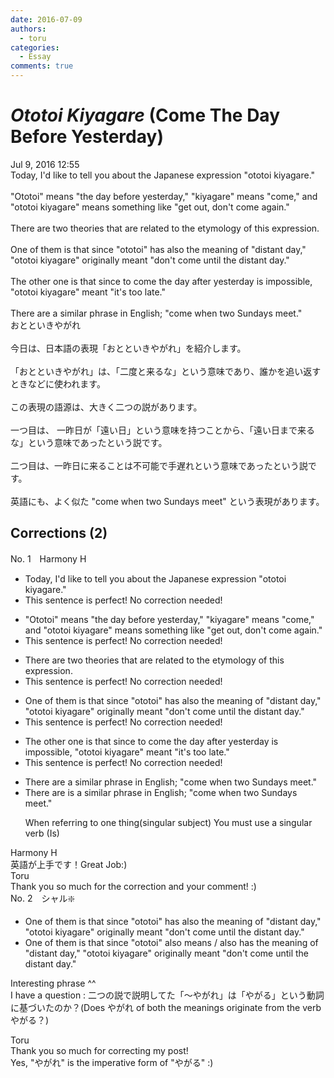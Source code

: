 ```yaml
---
date: 2016-07-09
authors:
  - toru
categories:
  - Essay
comments: true
---
```


# <strong><em>Ototoi Kiyagare</strong></em> (Come The Day Before Yesterday)
<div class="date">Jul 9, 2016 12:55</div>
<div id="post"><div id="body_show_ori">
Today, I'd like to tell you about the Japanese expression "ototoi kiyagare."<br/><br/>"Ototoi" means "the day before yesterday," "kiyagare" means "come," and "ototoi kiyagare" means something like "get out, don't come again."<br/><br/>There are two theories that are related to the etymology of this expression.<br/><br/>One of them is that since "ototoi" has also the meaning of "distant day," "ototoi kiyagare" originally meant "don't come until the distant day."<br/><br/>The other one is that since to come the day after yesterday is impossible, "ototoi kiyagare" meant "it's too late."<br/><br/>There are a similar phrase in English; "come when two Sundays meet."
</div></div>

<!-- more -->

<div id="post_ja"><div id="body_show_mo">
おとといきやがれ<br/><br/>今日は、日本語の表現「おとといきやがれ」を紹介します。<br/><br/>「おとといきやがれ」は、「二度と来るな」という意味であり、誰かを追い返すときなどに使われます。<br/><br/>この表現の語源は、大きく二つの説があります。<br/><br/>一つ目は、 一昨日が「遠い日」という意味を持つことから、「遠い日まで来るな」という意味であったという説です。<br/><br/>二つ目は、一昨日に来ることは不可能で手遅れという意味であったという説です。<br/><br/>英語にも、よく似た "come when two Sundays meet" という表現があります。
</div></div>

## Corrections (2)
<div id="block"><div class="first_name"> No. 1　<span class="just_name">Harmony H</span></div><div id="block2">
<ul class="correction_field">
<li class="incorrect">Today, I'd like to tell you about the Japanese expression "ototoi kiyagare."</li>
<li class="corrected perfect">This sentence is perfect! No correction needed!</li>
</ul>
<ul class="correction_field">
<li class="incorrect">"Ototoi" means "the day before yesterday," "kiyagare" means "come," and "ototoi kiyagare" means something like "get out, don't come again."</li>
<li class="corrected perfect">This sentence is perfect! No correction needed!</li>
</ul>
<ul class="correction_field">
<li class="incorrect">There are two theories that are related to the etymology of this expression.</li>
<li class="corrected perfect">This sentence is perfect! No correction needed!</li>
</ul>
<ul class="correction_field">
<li class="incorrect">One of them is that since "ototoi" has also the meaning of "distant day," "ototoi kiyagare" originally meant "don't come until the distant day."</li>
<li class="corrected perfect">This sentence is perfect! No correction needed!</li>
</ul>
<ul class="correction_field">
<li class="incorrect">The other one is that since to come the day after yesterday is impossible, "ototoi kiyagare" meant "it's too late."</li>
<li class="corrected perfect">This sentence is perfect! No correction needed!</li>
</ul>
<ul class="correction_field">
<li class="incorrect">There are a similar phrase in English; "come when two Sundays meet."</li>
<li class="corrected correct">
There <span class="sline">are<span class="f_red"> is</span> </span>a similar phrase in English; "come when two Sundays meet."
<p class="correction_comment">When referring to one thing(singular subject) You must use a singular verb (Is)</p>
</li>
</ul>
</div><div class="name"><span class="just_name">Harmony H</span><br>
英語が上手です！Great Job:)
</div>
<div class="name"><span class="just_name">Toru</span><br>
Thank you so much for the correction and your comment! :)
</div>
</div>
<div id="block"><div class="first_name"> No. 2　<span class="just_name">シャル❇️</span></div><div id="block2">
<ul class="correction_field">
<li class="incorrect">One of them is that since "ototoi" has also the meaning of "distant day," "ototoi kiyagare" originally meant "don't come until the distant day."</li>
<li class="corrected correct">
One of them is that since "ototoi" also means / also has the meaning of "distant day," "ototoi kiyagare" originally meant "don't come until the distant day."
</li>
</ul>
<p class="comment_small">
 Interesting phrase ^^
 <br/>
 I have a question : 二つの説で説明してた「～やがれ」は「やがる」という動詞に基づいたのか？(Does やがれ of both the meanings originate from the verb やがる？)
</p>

</div><div class="name"><span class="just_name">Toru</span><br>
Thank you so much for correcting my post!<br/>Yes, "やがれ" is the imperative form of "やがる" :)
</div>
</div>
